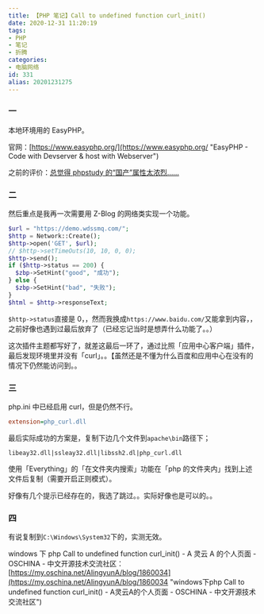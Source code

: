 ```yaml
---
title: 【PHP 笔记】Call to undefined function curl_init()
date: 2020-12-31 11:20:19
tags:
- PHP
- 笔记
- 折腾
categories:
- 电脑网络
id: 331
alias: 20201231275
---
```


### 一

本地环境用的 EasyPHP。

官网：[https://www.easyphp.org/](https://www.easyphp.org/ "EasyPHP - Code with Devserver & host with Webserver")

之前的评价：[总觉得 phpstudy 的“国产”属性太浓烈……](https://www.wdssmq.com/post/20200325228.html "总觉得phpstudy的“国产”属性太浓烈……")

<!--more-->

### 二

然后重点是我再一次需要用 Z-Blog 的网络类实现一个功能。

```php
$url = "https://demo.wdssmq.com/";
$http = Network::Create();
$http->open('GET', $url);
// $http->setTimeOuts(10, 10, 0, 0);
$http->send();
if ($http->status == 200) {
  $zbp->SetHint("good", "成功");
} else {
  $zbp->SetHint("bad", "失败");
}
$html = $http->responseText;
```

`$http->status`直接是 0，，然而我换成`https://www.baidu.com/`又能拿到内容，，之前好像也遇到过最后放弃了（已经忘记当时是想弄什么功能了。。）

这次插件主题都写好了，就差这最后一环了，通过比照「应用中心客户端」插件，最后发现环境里并没有「curl」。。【虽然还是不懂为什么百度和应用中心在没有的情况下仍然能访问到。。

### 三

php.ini 中已经启用 curl，但是仍然不行。

```ini
extension=php_curl.dll
```

最后实际成功的方案是，复制下边几个文件到`apache\bin`路径下；

`libeay32.dll|ssleay32.dll|libssh2.dl|php_curl.dll`

使用「Everything」的「在文件夹内搜索」功能在「php 的文件夹内」找到上述文件后复制（需要开启正则模式）。

好像有几个提示已经存在的，我选了跳过。。实际好像也是可以的。。

### 四

有说复制到`C:\Windows\System32`下的，实测无效。

windows 下 php Call to undefined function curl\_init() - A 灵云 A 的个人页面 - OSCHINA - 中文开源技术交流社区：[https://my.oschina.net/AlingyunA/blog/1860034](https://my.oschina.net/AlingyunA/blog/1860034 "windows下php Call to undefined function curl\_init() - A灵云A的个人页面 - OSCHINA - 中文开源技术交流社区")

<!--331-->
